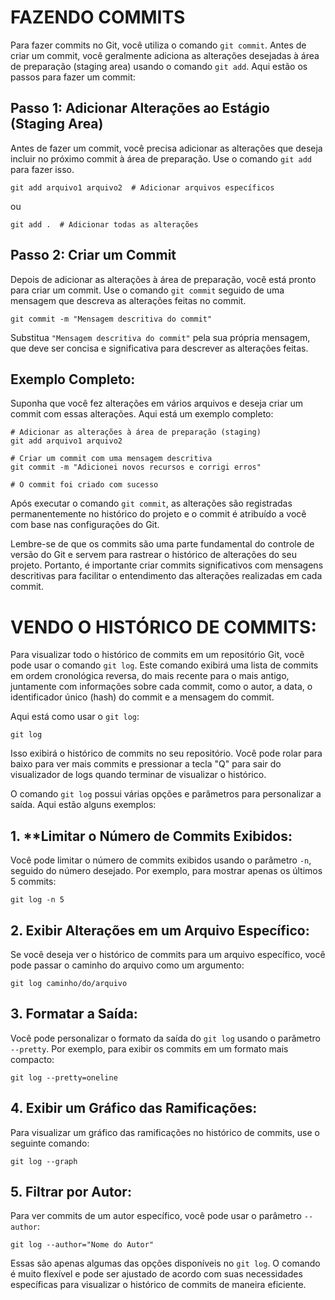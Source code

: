 # FAZENDO COMMITS
Para fazer commits no Git, você utiliza o comando `git commit`. Antes de criar um commit, você geralmente adiciona as alterações desejadas à área de preparação (staging area) usando o comando `git add`. Aqui estão os passos para fazer um commit:

## Passo 1: Adicionar Alterações ao Estágio (Staging Area)
Antes de fazer um commit, você precisa adicionar as alterações que deseja incluir no próximo commit à área de preparação. Use o comando `git add` para fazer isso.

```shell
git add arquivo1 arquivo2  # Adicionar arquivos específicos
```

ou

```shell
git add .  # Adicionar todas as alterações
```

## Passo 2: Criar um Commit
Depois de adicionar as alterações à área de preparação, você está pronto para criar um commit. Use o comando `git commit` seguido de uma mensagem que descreva as alterações feitas no commit.

```shell
git commit -m "Mensagem descritiva do commit"
```

Substitua `"Mensagem descritiva do commit"` pela sua própria mensagem, que deve ser concisa e significativa para descrever as alterações feitas.

## Exemplo Completo:
Suponha que você fez alterações em vários arquivos e deseja criar um commit com essas alterações. Aqui está um exemplo completo:

```shell
# Adicionar as alterações à área de preparação (staging)
git add arquivo1 arquivo2

# Criar um commit com uma mensagem descritiva
git commit -m "Adicionei novos recursos e corrigi erros"

# O commit foi criado com sucesso
```

Após executar o comando `git commit`, as alterações são registradas permanentemente no histórico do projeto e o commit é atribuído a você com base nas configurações do Git.

Lembre-se de que os commits são uma parte fundamental do controle de versão do Git e servem para rastrear o histórico de alterações do seu projeto. Portanto, é importante criar commits significativos com mensagens descritivas para facilitar o entendimento das alterações realizadas em cada commit.

# VENDO O HISTÓRICO DE COMMITS:
Para visualizar todo o histórico de commits em um repositório Git, você pode usar o comando `git log`. Este comando exibirá uma lista de commits em ordem cronológica reversa, do mais recente para o mais antigo, juntamente com informações sobre cada commit, como o autor, a data, o identificador único (hash) do commit e a mensagem do commit.

Aqui está como usar o `git log`:

```shell
git log
```

Isso exibirá o histórico de commits no seu repositório. Você pode rolar para baixo para ver mais commits e pressionar a tecla "Q" para sair do visualizador de logs quando terminar de visualizar o histórico.

O comando `git log` possui várias opções e parâmetros para personalizar a saída. Aqui estão alguns exemplos:

## 1. **Limitar o Número de Commits Exibidos:
Você pode limitar o número de commits exibidos usando o parâmetro `-n`, seguido do número desejado. Por exemplo, para mostrar apenas os últimos 5 commits:

   ```shell
   git log -n 5
   ```

## 2. Exibir Alterações em um Arquivo Específico:
Se você deseja ver o histórico de commits para um arquivo específico, você pode passar o caminho do arquivo como um argumento:

   ```shell
   git log caminho/do/arquivo
   ```

## 3. Formatar a Saída:
Você pode personalizar o formato da saída do `git log` usando o parâmetro `--pretty`. Por exemplo, para exibir os commits em um formato mais compacto:

   ```shell
   git log --pretty=oneline
   ```

## 4. Exibir um Gráfico das Ramificações:
Para visualizar um gráfico das ramificações no histórico de commits, use o seguinte comando:

   ```shell
   git log --graph
   ```

## 5. Filtrar por Autor:
Para ver commits de um autor específico, você pode usar o parâmetro `--author`:

   ```shell
   git log --author="Nome do Autor"
   ```

Essas são apenas algumas das opções disponíveis no `git log`. O comando é muito flexível e pode ser ajustado de acordo com suas necessidades específicas para visualizar o histórico de commits de maneira eficiente.